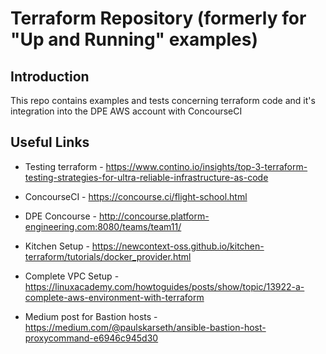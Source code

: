 # Terraform Repository (formerly for "Up and Running" examples)

## Introduction
This repo contains examples and tests concerning terraform code and it's integration into the DPE AWS account with ConcourseCI

## Useful Links

* Testing terraform - https://www.contino.io/insights/top-3-terraform-testing-strategies-for-ultra-reliable-infrastructure-as-code

* ConcourseCI - https://concourse.ci/flight-school.html

* DPE Concourse - http://concourse.platform-engineering.com:8080/teams/team11/

* Kitchen Setup - https://newcontext-oss.github.io/kitchen-terraform/tutorials/docker_provider.html

* Complete VPC Setup - https://linuxacademy.com/howtoguides/posts/show/topic/13922-a-complete-aws-environment-with-terraform

* Medium post for Bastion hosts - https://medium.com/@paulskarseth/ansible-bastion-host-proxycommand-e6946c945d30